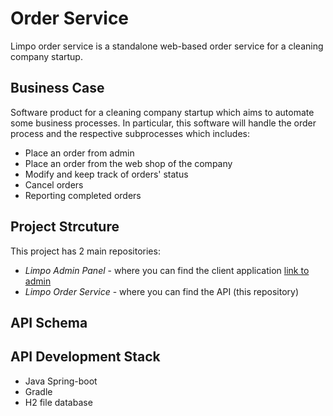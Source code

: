 # Order Service
Limpo order service is a standalone web-based order service for a cleaning company startup.

## Business Case
Software product for a cleaning company startup which aims to automate some business processes. In particular, this software will handle the order process and the respective subprocesses which includes:
- Place an order from admin
- Place an order from the web shop of the company
- Modify and keep track of orders' status 
- Cancel orders
- Reporting completed orders 
                              
## Project Strcuture 
This project has 2 main repositories:
- *Limpo Admin Panel* -  where you can find the client application [link to admin](https://github.com/JordanRad/limpo-admin.git) 
- *Limpo Order Service* - where you can find the API (this repository)

## API Schema

 
## API Development Stack
- Java Spring-boot
- Gradle
- H2 file database
